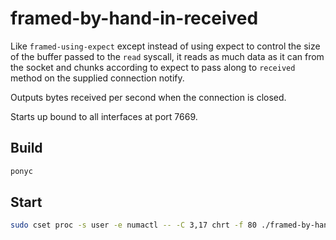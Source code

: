 # framed-by-hand-in-received

Like `framed-using-expect` except instead of using expect to control the size of the buffer passed to the `read` syscall, it reads as much data as it can from the socket and chunks according to expect to pass along to `received` method on the supplied connection notify.

Outputs bytes received per second when the connection is closed.

Starts up bound to all interfaces at port 7669.

## Build

```bash
ponyc
```

## Start

```bash
sudo cset proc -s user -e numactl -- -C 3,17 chrt -f 80 ./framed-by-hand --ponythreads=1 --ponynoblock --ponypinasio
```
